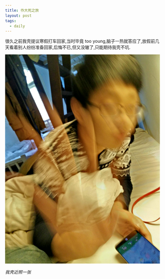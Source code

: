 ```yaml
---
title: 作大死之旅
layout: post
tags:
  - daily
---
```


很久之前我壳提议寒假打车回家,当时毕竟 too young,脑子一热就答应了,放假前几天看着别人纷纷准备回家,后悔不已,但又没辙了,只能期待我壳不坑.

![](/media/files/2015/02/16.jpg)

*我壳近照一张*